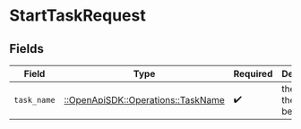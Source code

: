 # StartTaskRequest


## Fields

| Field                                                                     | Type                                                                      | Required                                                                  | Description                                                               |
| ------------------------------------------------------------------------- | ------------------------------------------------------------------------- | ------------------------------------------------------------------------- | ------------------------------------------------------------------------- |
| `task_name`                                                               | [::OpenApiSDK::Operations::TaskName](../../models/operations/taskname.md) | :heavy_check_mark:                                                        | the name of the task to be started.                                       |
